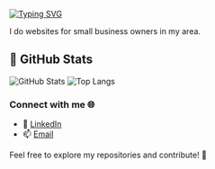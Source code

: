 [![Typing SVG](https://readme-typing-svg.demolab.com?font=winky+sans&weight=900&size=30&pause=1000&color=FFFFFF&width=435&lines=Hey%2C+Im+Jaakko;Website+Developer)](https://git.io/typing-svg)

I do websites for small business owners in my area.

## 🚀 GitHub Stats

![GitHub Stats](https://github-readme-stats.vercel.app/api?username=JaakkoAromäki&show_icons=true&theme=radical)
![Top Langs](https://github-readme-stats.vercel.app/api/top-langs/?username=JaakkoAromäki&layout=compact&theme=radical)

### Connect with me 🌐
- 💼 [LinkedIn](YOUR_LINKEDIN_URL)
- 📫 [Email](mailto:YOUR_EMAIL)

Feel free to explore my repositories and contribute! 🚀

